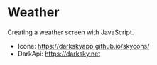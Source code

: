 # Weather
Creating a weather screen with JavaScript.

- Icone: https://darkskyapp.github.io/skycons/
- DarkApi: https://darksky.net
